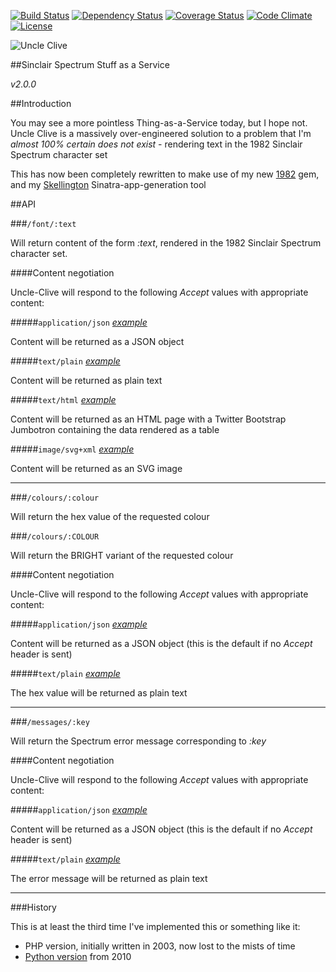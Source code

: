 [![Build Status](https://img.shields.io/travis/pikesley/uncle-clive.svg?style=flat-square)](https://travis-ci.org/pikesley/uncle-clive)
[![Dependency Status](https://img.shields.io/gemnasium/pikesley/uncle-clive.svg?style=flat-square)](https://gemnasium.com/pikesley/uncle-clive)
[![Coverage Status](https://img.shields.io/coveralls/pikesley/uncle-clive.svg?style=flat-square)](https://coveralls.io/r/pikesley/uncle-clive)
[![Code Climate](https://img.shields.io/codeclimate/github/pikesley/uncle-clive.svg?style=flat-square)](https://codeclimate.com/github/pikesley/uncle-clive)
[![License](https://img.shields.io/:license-mit-blue.svg?style=flat-square)](https://pikesley.mit-license.org)

![Uncle Clive](https://uncleclive.herokuapp.com/font/Uncle%20Clive.svg?colour=fa8100)

##Sinclair Spectrum Stuff as a Service

_v2.0.0_

##Introduction

You may see a more pointless Thing-as-a-Service today, but I hope not. Uncle Clive is a massively over-engineered solution to a problem that I'm _almost 100% certain does not exist_ - rendering text in the 1982 Sinclair Spectrum character set

This has now been completely rewritten to make use of my new [1982](https://sam.pikesley.org/projects/1982/) gem, and my [Skellington](https://sam.pikesley.org/projects/skellington/) Sinatra-app-generation tool

##API

###`/font/:text`

Will return content of the form _:text_, rendered in the 1982 Sinclair Spectrum character set.

####Content negotiation

Uncle-Clive will respond to the following _Accept_ values with appropriate content:

#####`application/json` _[example](https://uncleclive.herokuapp.com/font/1982.json)_

Content will be returned as a JSON object

#####`text/plain` _[example](https://uncleclive.herokuapp.com/font/1982.text)_

Content will be returned as plain text

#####`text/html` _[example](https://uncleclive.herokuapp.com/font/%C2%A9%201982%20Sinclair%20Research%20Ltd)_

Content will be returned as an HTML page with a Twitter Bootstrap Jumbotron containing the data rendered as a table

#####`image/svg+xml` _[example](https://uncleclive.herokuapp.com/font/%C2%A9%201982%20Sinclair%20Research%20Ltd.svg?colour=fa8100)_

Content will be returned as an SVG image

---

###`/colours/:colour`

Will return the hex value of the requested colour

###`/colours/:COLOUR`

Will return the BRIGHT variant of the requested colour

####Content negotiation

Uncle-Clive will respond to the following _Accept_ values with appropriate content:

#####`application/json` _[example](https://uncleclive.herokuapp.com/colours/magenta)_

Content will be returned as a JSON object (this is the default if no _Accept_ header is sent)

#####`text/plain` _[example](https://uncleclive.herokuapp.com/colours/YELLOW.text)_

The hex value will be returned as plain text

---

###`/messages/:key`

Will return the Spectrum error message corresponding to _:key_

####Content negotiation

Uncle-Clive will respond to the following _Accept_ values with appropriate content:

#####`application/json` _[example](https://uncleclive.herokuapp.com/messages/r)_

Content will be returned as a JSON object (this is the default if no _Accept_ header is sent)

#####`text/plain` _[example](https://uncleclive.herokuapp.com/messages/C.text)_

The error message will be returned as plain text

---

###History

This is at least the third time I've implemented this or something like it:

* PHP version, initially written in 2003, now lost to the mists of time
* [Python version](https://org.orgraphone.org/2010/09/the-sinclair-spectrum-font-simulator/) from 2010
